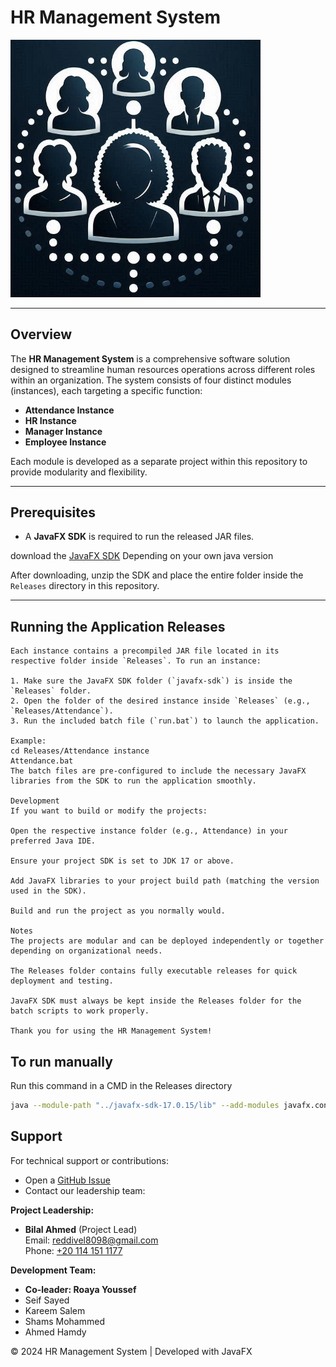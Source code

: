 # HR Management System

<img src="./Releases/Icon.png" alt="HR Management Application" style="width:400px; height:auto;" />

---

## Overview

The **HR Management System** is a comprehensive software solution designed to streamline human resources operations across different roles within an organization. The system consists of four distinct modules (instances), each targeting a specific function:

- **Attendance Instance**  
- **HR Instance**  
- **Manager Instance**  
- **Employee Instance**  

Each module is developed as a separate project within this repository to provide modularity and flexibility.

---

## Prerequisites

- A **JavaFX SDK** is required to run the released JAR files.  

download the [JavaFX SDK](https://gluonhq.com/products/javafx/) Depending on your own java version


After downloading, unzip the SDK and place the entire folder inside the `Releases` directory in this repository.

---

## Running the Application Releases
```
Each instance contains a precompiled JAR file located in its respective folder inside `Releases`. To run an instance:

1. Make sure the JavaFX SDK folder (`javafx-sdk`) is inside the `Releases` folder.
2. Open the folder of the desired instance inside `Releases` (e.g., `Releases/Attendance`).
3. Run the included batch file (`run.bat`) to launch the application.

Example:
cd Releases/Attendance instance
Attendance.bat
The batch files are pre-configured to include the necessary JavaFX libraries from the SDK to run the application smoothly.

Development
If you want to build or modify the projects:

Open the respective instance folder (e.g., Attendance) in your preferred Java IDE.

Ensure your project SDK is set to JDK 17 or above.

Add JavaFX libraries to your project build path (matching the version used in the SDK).

Build and run the project as you normally would.

Notes
The projects are modular and can be deployed independently or together depending on organizational needs.

The Releases folder contains fully executable releases for quick deployment and testing.

JavaFX SDK must always be kept inside the Releases folder for the batch scripts to work properly.

Thank you for using the HR Management System!
```
## To run manually
Run this command in a CMD in the Releases directory
```bash
java --module-path "../javafx-sdk-17.0.15/lib" --add-modules javafx.controls,javafx.fxml -jar target/Replace_with_jar_name.jar
```
## Support

For technical support or contributions:
- Open a [GitHub Issue](https://github.com/Bilal8098/HR-Management/issues)
- Contact our leadership team:

**Project Leadership:**
- **Bilal Ahmed** (Project Lead)  
  Email: [reddivel8098@gmail.com](mailto:reddivel8098@gmail.com)  
  Phone: [+20 114 151 1177](tel:+201141511177)

**Development Team:**
- **Co-leader: Roaya Youssef**
- Seif Sayed
- Kareem Salem 
- Shams Mohammed
- Ahmed Hamdy

© 2024 HR Management System | Developed with JavaFX

